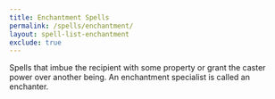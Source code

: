 ```yaml
---
title: Enchantment Spells
permalink: /spells/enchantment/
layout: spell-list-enchantment
exclude: true
---
```

Spells that imbue the recipient with some property or grant the caster power over another being. An enchantment specialist is called an enchanter. 